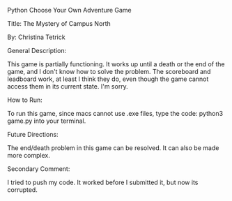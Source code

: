 Python Choose Your Own Adventure Game

Title: The Mystery of Campus North

By: Christina Tetrick

General Description:

This game is partially functioning. It works up until a death or the end of the game, and I don't know how to solve the problem. The scoreboard and leadboard work, at least I think they do, even though the game cannot access them in its current state. I'm sorry.

How to Run:

To run this game, since macs cannot use .exe files, type the code:
python3 game.py
into your terminal.

Future Directions:

The end/death problem in this game can be resolved. It can also be made more complex.

Secondary Comment:

I tried to push my code. It worked before I submitted it, but now its corrupted. 
